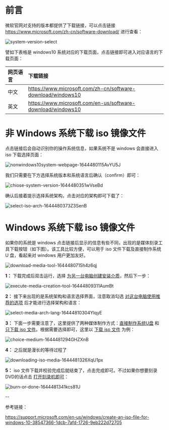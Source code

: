 # 前言

微软官网对支持的版本都提供了下载链接，可以点击链接 https://www.microsoft.com/zh-cn/software-download/ 进行查看：

![system-version-select](https://ituknown.cn/windows-media/download_win10_iso/system-version-select.png)

譬如下表格是 windows10 系统对应的下载页面，点击链接即可进入对应语言的下载页面：

|**网页语言**|**下载链接**|
|:----------|:---------|
|中文|https://www.microsoft.com/zh-cn/software-download/windows10|
|英文|https://www.microsoft.com/en-us/software-download/windows10|


# 非 Windows 系统下载 iso 镜像文件

点击链接后会自动识别你的操作系统信息，如果系统不是 windows 会直接进入 iso 下载选择页面：

![nonwindows10system-webpage-1644480115AvYU5J](https://ituknown.cn/windows-media/download_win10_iso/nonwindows10system-webpage-1644480115AvYU5J.png)

我们只需要在下方选择系统版本和系统语言后确认（confirm）即可：

![chiose-system-version-1644480351wVseBd](https://ituknown.cn/windows-media/download_win10_iso/chiose-system-version-1644480351wVseBd.png)

确认后接着提示选择系统架构，点击对应的架构即可下载了：

![select-iso-arch-1644480373Z3SenB](https://ituknown.cn/windows-media/download_win10_iso/select-iso-arch-1644480373Z3SenB.png)


# Windows 系统下载 iso 镜像文件

如果你的系统是 windows 点击链接后显示的信息有些不同，出现的是媒体刻录工具下载按钮（如下图）。该工具比较方便，可以用于 iso 文件下载及直接制作系统 U 盘，看起来对 windows 用户更加友好。

![download-media-tool-1644480715h4z6qj](https://ituknown.cn/windows-media/download_win10_iso/download-media-tool-1644480715h4z6qj.png)

**1：** 下载完成后双击运行，选择 <u>为另一台电脑创建安装介质</u>，然后下一步：

![execute-media-creation-tool-16444809311AumBt](https://ituknown.cn/windows-media/download_win10_iso/execute-media-creation-tool-16444809311AumBt.png)

**2：** 接下来出现的是系统架构和语言选择界面，注意取消勾选 <u>对这台电脑使用推荐的选项</u> 后才能进行选择架构和语言：

![select-media-arch-lang-16444810304YlqyE](https://ituknown.cn/windows-media/download_win10_iso/select-media-arch-lang-16444810304YlqyE.png)

**3：** 下面一步需要注意了，这里提供了两种媒体制作方式：<u>直接制作系统U盘</u> 和 <u>只下载 iso 文件</u>。根据需要选择即可，这里以 <u>下载 iso 文件</u> 为例：

![choice-medium-1644481294GHZXnB](https://ituknown.cn/windows-media/download_win10_iso/choice-medium-1644481294GHZXnB.png)

**4：** 之后就是漫长的等待过程了

![downloading-iso-media-1644481326XqU1px](https://ituknown.cn/windows-media/download_win10_iso/downloading-iso-media-1644481326XqU1px.png)

**5：** iso 文件下载并校验完成后就结束了，点击完成即可。不过如果你想要刻录DVD的话点击 <u>打开刻录机即可</u>：

![burn-or-done-1644481341kcs81U](https://ituknown.cn/windows-media/download_win10_iso/burn-or-done-1644481341kcs81U.png)


--

参考链接：

https://support.microsoft.com/en-us/windows/create-an-iso-file-for-windows-10-38547366-1dcb-7afd-1726-9eb222d72705
